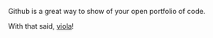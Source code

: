 Github is a great way to show of your open portfolio of code.

With that said, [viola](https://github.com/hynding/)!